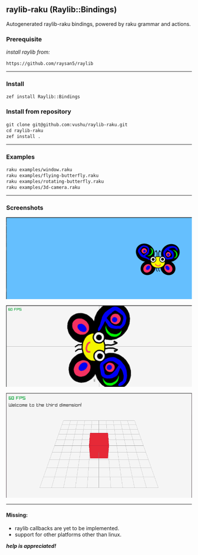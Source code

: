 ## raylib-raku (Raylib::Bindings)

Autogenerated raylib-raku bindings, powered by raku grammar and
actions.

### Prerequisite
*install raylib from:* 
```
https://github.com/raysan5/raylib
```
---
### Install
```
zef install Raylib::Bindings
```
### Install from repository
```
git clone git@github.com:vushu/raylib-raku.git
cd raylib-raku 
zef install .
```
---
### Examples
```
raku examples/window.raku
raku examples/flying-butterfly.raku
raku examples/rotating-butterfly.raku
raku examples/3d-camera.raku
```
---
### Screenshots

![Flying Camelia](screenshots/flying-butterfly.gif)

![Rotating Camelia](screenshots/rotating-butterfly.gif)

![2d camera](screenshots/3dcamera-example.png)

---
#### Missing:
- raylib callbacks are yet to be implemented.
- support for other platforms other than linux.


***help is appreciated!***
